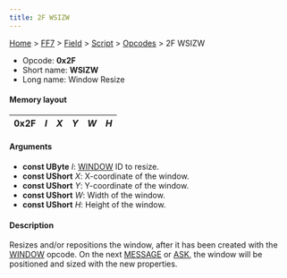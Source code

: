 ```yaml
---
title: 2F WSIZW
---
```


[Home](/Main%20Page.md) > [FF7](/FF7.md) > [Field](/FF7/Field.md) > [Script](/FF7/Field/Script.md) > [Opcodes](/FF7/Field/Script/Opcodes.md) > 2F WSIZW

-   Opcode: **0x2F**
-   Short name: **WSIZW**
-   Long name: Window Resize

#### Memory layout

| 0x2F | *I* | *X* | *Y* | *W* | *H* |
|------|-----|-----|-----|-----|-----|

#### Arguments

-   **const UByte** *I*: [WINDOW][] ID to resize.
-   **const UShort** *X*: X-coordinate of the window.
-   **const UShort** *Y*: Y-coordinate of the window.
-   **const UShort** *W*: Width of the window.
-   **const UShort** *H*: Height of the window.

#### Description

Resizes and/or repositions the window, after it has been created with
the [WINDOW][] opcode. On the next [MESSAGE][] or [ASK][], the window
will be positioned and sized with the new properties.

  [WINDOW]: /FF7/Field/Script/Opcodes/50%20WINDOW.md "wikilink"
  [MESSAGE]: /FF7/Field/Script/Opcodes/40%20MESSAGE.md "wikilink"
  [ASK]: /FF7/Field/Script/Opcodes/48%20ASK.md "wikilink"

